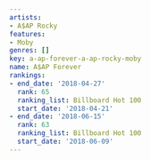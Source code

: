 ```yaml
---
artists:
- A$AP Rocky
features:
- Moby
genres: []
key: a-ap-forever-a-ap-rocky-moby
name: A$AP Forever
rankings:
- end_date: '2018-04-27'
  rank: 65
  ranking_list: Billboard Hot 100
  start_date: '2018-04-21'
- end_date: '2018-06-15'
  rank: 63
  ranking_list: Billboard Hot 100
  start_date: '2018-06-09'
---
```


